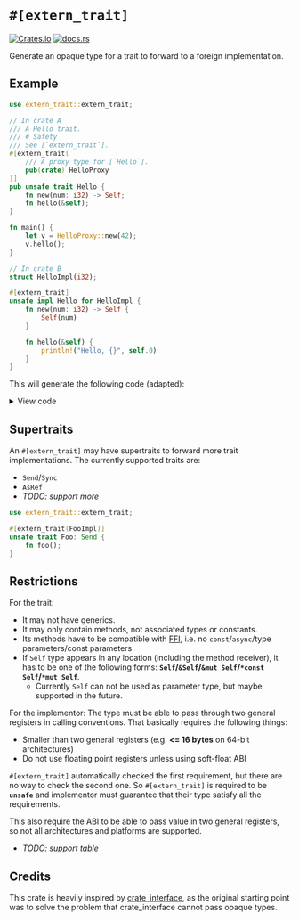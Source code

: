 # `#[extern_trait]`

[![Crates.io](https://img.shields.io/crates/v/extern-trait?style=flat-square&logo=rust)](https://crates.io/crates/extern-trait)
[![docs.rs](https://img.shields.io/docsrs/extern-trait?style=flat-square&logo=docs.rs)](https://docs.rs/extern-trait)

Generate an opaque type for a trait to forward to a foreign implementation.

## Example

```rust
use extern_trait::extern_trait;

// In crate A
/// A Hello trait.
/// # Safety
/// See [`extern_trait`].
#[extern_trait(
    /// A proxy type for [`Hello`].
    pub(crate) HelloProxy
)]
pub unsafe trait Hello {
    fn new(num: i32) -> Self;
    fn hello(&self);
}

fn main() {
    let v = HelloProxy::new(42);
    v.hello();
}

// In crate B
struct HelloImpl(i32);

#[extern_trait]
unsafe impl Hello for HelloImpl {
    fn new(num: i32) -> Self {
        Self(num)
    }

    fn hello(&self) {
        println!("Hello, {}", self.0)
    }
}
```

This will generate the following code (adapted):

<details>

<summary>View code</summary>

```rust
// In crate A
// #[extern_trait(HelloProxy)]
/// A Hello trait.
/// # Safety
/// See [`extern_trait`].
pub unsafe trait Hello {
    fn new(num: i32) -> Self;
    fn hello(&self);
}

/// A proxy type for [`Hello`].
pub(crate) struct HelloProxy(*const (), *const ());

unsafe impl Hello for HelloProxy {
    fn new(_0: i32) -> Self {
        unsafe extern "Rust" {
            #[link_name = "__extern_trait_A_0.1.0_A_Hello_new"]
            safe fn new(_: i32) -> HelloProxy;
        }
        new(_0)
    }

    fn hello(&self) {
        unsafe extern "Rust" {
            #[link_name = "__extern_trait_A_0.1.0_A_Hello_hello"]
            safe fn hello(_: &HelloProxy);
        }
        hello(self)
    }
}

impl Drop for HelloProxy {
    fn drop(&mut self) {
        unsafe extern "Rust" {
            #[link_name = "__extern_trait_A_0.1.0_A_Hello_drop"]
            safe fn drop(this: *mut HelloProxy);
        }
        drop(self)
    }
}

// In crate B
struct HelloImpl(i32);

// #[extern_trait]
unsafe impl Hello for HelloImpl {
    fn new(num: i32) -> Self {
        Self(num)
    }

    fn hello(&self) {
        println!("Hello, {}", self.0)
    }
}

const _: () = {
    assert!(
        ::core::mem::size_of::<HelloImpl>() <= ::core::mem::size_of::<usize>() * 2,
        concat!(stringify!(HelloImpl), " is too large to be used with #[extern_trait]")
    );
};

const _: () = {
    #[doc(hidden)]
    #[unsafe(export_name = "__extern_trait_A_0.1.0_A_Hello_new")]
    unsafe extern "Rust" fn new(_0: i32) -> HelloImpl {
        <HelloImpl as Hello>::new(_0)
    }
    #[doc(hidden)]
    #[unsafe(export_name = "__extern_trait_A_0.1.0_A_Hello_hello")]
    unsafe extern "Rust" fn hello(_0: &HelloImpl) {
        <HelloImpl as Hello>::hello(_0)
    }
    #[doc(hidden)]
    #[unsafe(export_name = "__extern_trait_A_0.1.0_A_Hello_drop")]
    unsafe extern "Rust" fn drop(this: &mut HelloImpl) {
        unsafe { ::core::ptr::drop_in_place(this) };
    }
};
```

</details>

## Supertraits

An `#[extern_trait]` may have supertraits to forward more trait implementations. The currently supported traits are:
- `Send`/`Sync`
- `AsRef`
- *TODO: support more*

```rust
use extern_trait::extern_trait;

#[extern_trait(FooImpl)]
unsafe trait Foo: Send {
    fn foo();
}
```

## Restrictions

For the trait:
- It may not have generics.
- It may only contain methods, not associated types or constants.
- Its methods have to be compatible with [FFI](https://doc.rust-lang.org/reference/items/external-blocks.html#functions), i.e. no `const`/`async`/type parameters/const parameters
- If `Self` type appears in any location (including the method receiver), it has to be one of the following forms: **`Self`/`&Self`/`&mut Self`/`*const Self`/`*mut Self`**.
  - Currently `Self` can not be used as parameter type, but maybe supported in the future.

For the implementor: The type must be able to pass through two general registers in calling conventions. That basically requires the following things:
- Smaller than two general registers (e.g. **<= 16 bytes** on 64-bit architectures)
- Do not use floating point registers unless using soft-float ABI

`#[extern_trait]` automatically checked the first requirement, but there are no way to check the second one. So `#[extern_trait]` is required to be **`unsafe`** and implementor must guarantee that their type satisfy all the requirements.

This also require the ABI to be able to pass value in two general registers, so not all architectures and platforms are supported.
- *TODO: support table*

## Credits

This crate is heavily inspired by [crate_interface](https://github.com/arceos-org/crate_interface), as the original starting point was to solve the problem that crate_interface cannot pass opaque types.
